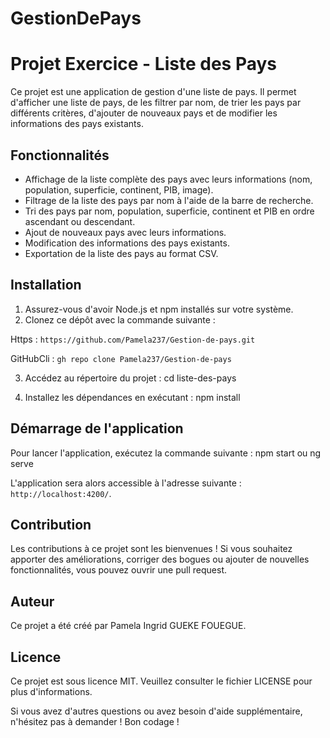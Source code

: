 # GestionDePays

# Projet Exercice - Liste des Pays

Ce projet est une application de gestion d'une liste de pays. Il permet d'afficher une liste de pays, de les filtrer par nom, de trier les pays par différents critères, d'ajouter de nouveaux pays et de modifier les informations des pays existants.

## Fonctionnalités

- Affichage de la liste complète des pays avec leurs informations (nom, population, superficie, continent, PIB, image).
- Filtrage de la liste des pays par nom à l'aide de la barre de recherche.
- Tri des pays par nom, population, superficie, continent et PIB en ordre ascendant ou descendant.
- Ajout de nouveaux pays avec leurs informations.
- Modification des informations des pays existants.
- Exportation de la liste des pays au format CSV.

## Installation

1. Assurez-vous d'avoir Node.js et npm installés sur votre système.
2. Clonez ce dépôt avec la commande suivante :

Https : `https://github.com/Pamela237/Gestion-de-pays.git`

GitHubCli : `gh repo clone Pamela237/Gestion-de-pays`

3. Accédez au répertoire du projet : cd liste-des-pays


4. Installez les dépendances en exécutant : npm install


## Démarrage de l'application

Pour lancer l'application, exécutez la commande suivante : npm start ou ng serve


L'application sera alors accessible à l'adresse suivante : `http://localhost:4200/`.

## Contribution

Les contributions à ce projet sont les bienvenues ! Si vous souhaitez apporter des améliorations, corriger des bogues ou ajouter de nouvelles fonctionnalités, vous pouvez ouvrir une pull request.

## Auteur

Ce projet a été créé par Pamela Ingrid GUEKE FOUEGUE.

## Licence

Ce projet est sous licence MIT. Veuillez consulter le fichier LICENSE pour plus d'informations.


Si vous avez d'autres questions ou avez besoin d'aide supplémentaire, n'hésitez pas à demander ! Bon codage !




